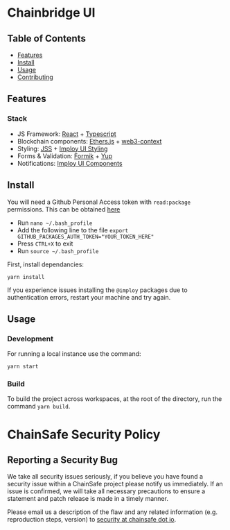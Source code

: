 # Chainbridge UI

## Table of Contents

- [Features](#features)
- [Install](#install)
- [Usage](#usage)
- [Contributing](#contributing)
<!-- - [License](#license) -->

## Features

### Stack

- JS Framework: [React](https://github.com/facebook/react) + [Typescript](https://github.com/microsoft/TypeScript)
- Blockchain components: [Ethers.js](https://github.com/ethers-io/ethers.js/) + [web3-context](https://github.com/chainsafe/web3-context)
- Styling: [JSS](https://cssinjs.org/?v=v10.0.3) + [Imploy UI Styling](https://github.com/imploy/ui/packages/common-themes/)
- Forms & Validation: [Formik](https://jaredpalmer.com/formik) + [Yup](https://github.com/jquense/yup)
- Notifications: [Imploy UI Components](https://github.com/imploy/ui/packages/common-components/)

## Install

You will need a Github Personal Access token with `read:package` permissions. This can be obtained [here](https://github.com/settings/tokens)

- Run `nano ~/.bash_profile`
- Add the following line to the file `export GITHUB_PACKAGES_AUTH_TOKEN="YOUR_TOKEN_HERE"`
- Press `CTRL+X` to exit
- Run `source ~/.bash_profile`

First, install dependancies:

```
yarn install
```

If you experience issues installing the `@imploy` packages due to authentication errors, restart your machine and try again.

## Usage

### Development

For running a local instance use the command:

```
yarn start
```

### Build

To build the project across workspaces, at the root of the directory, run the command `yarn build`.

# ChainSafe Security Policy

## Reporting a Security Bug

We take all security issues seriously, if you believe you have found a security issue within a ChainSafe
project please notify us immediately. If an issue is confirmed, we will take all necessary precautions
to ensure a statement and patch release is made in a timely manner.

Please email us a description of the flaw and any related information (e.g. reproduction steps, version) to
[security at chainsafe dot io](mailto:security@chainsafe.io).
